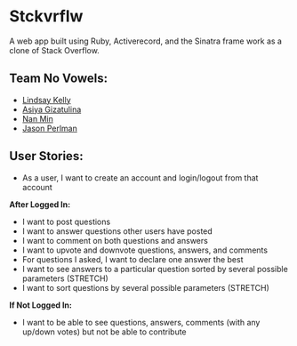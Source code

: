 # Stckvrflw

A web app built using Ruby, Activerecord, and the Sinatra frame work as a clone of Stack Overflow.


## Team No Vowels:

* [Lindsay Kelly](https://github.com/lindsaymkelly)
* [Asiya Gizatulina](https://github.com/asyaasha)
* [Nan Min](https://github.com/nanutza)
* [Jason Perlman](https://github.com/jpperlm)

## User Stories:

* As a user, I want to create an account and login/logout from that account

**After Logged In:**

* I want to post questions
* I want to answer questions other users have posted
* I want to comment on both questions and answers
* I want to upvote and downvote questions, answers, and comments
* For questions I asked, I want to declare one answer the best
* I want to see answers to a particular question sorted by several possible parameters (STRETCH)
* I want to sort questions by several possible parameters (STRETCH)

**If Not Logged In:**

* I want to be able to see questions, answers, comments (with any up/down votes) but not be able to contribute
